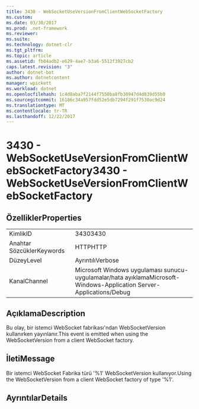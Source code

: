 ```yaml
---
title: 3430 - WebSocketUseVersionFromClientWebSocketFactory
ms.custom: 
ms.date: 03/30/2017
ms.prod: .net-framework
ms.reviewer: 
ms.suite: 
ms.technology: dotnet-clr
ms.tgt_pltfrm: 
ms.topic: article
ms.assetid: fb04adb2-e629-4ae7-b3a6-5512f3927cb2
caps.latest.revision: "3"
author: dotnet-bot
ms.author: dotnetcontent
manager: wpickett
ms.workload: dotnet
ms.openlocfilehash: 1c4d8aba7f2144f7550ba8fb30947d4d839d55b0
ms.sourcegitcommit: 16186c34a957fdd52e5db7294f291f7530ac9d24
ms.translationtype: MT
ms.contentlocale: tr-TR
ms.lasthandoff: 12/22/2017
---
```

# <a name="3430---websocketuseversionfromclientwebsocketfactory"></a><span data-ttu-id="64d97-102">3430 - WebSocketUseVersionFromClientWebSocketFactory</span><span class="sxs-lookup"><span data-stu-id="64d97-102">3430 - WebSocketUseVersionFromClientWebSocketFactory</span></span>
## <a name="properties"></a><span data-ttu-id="64d97-103">Özellikler</span><span class="sxs-lookup"><span data-stu-id="64d97-103">Properties</span></span>  
  
|||  
|-|-|  
|<span data-ttu-id="64d97-104">Kimlik</span><span class="sxs-lookup"><span data-stu-id="64d97-104">ID</span></span>|<span data-ttu-id="64d97-105">3430</span><span class="sxs-lookup"><span data-stu-id="64d97-105">3430</span></span>|  
|<span data-ttu-id="64d97-106">Anahtar Sözcükler</span><span class="sxs-lookup"><span data-stu-id="64d97-106">Keywords</span></span>|<span data-ttu-id="64d97-107">HTTP</span><span class="sxs-lookup"><span data-stu-id="64d97-107">HTTP</span></span>|  
|<span data-ttu-id="64d97-108">Düzey</span><span class="sxs-lookup"><span data-stu-id="64d97-108">Level</span></span>|<span data-ttu-id="64d97-109">Ayrıntılı</span><span class="sxs-lookup"><span data-stu-id="64d97-109">Verbose</span></span>|  
|<span data-ttu-id="64d97-110">Kanal</span><span class="sxs-lookup"><span data-stu-id="64d97-110">Channel</span></span>|<span data-ttu-id="64d97-111">Microsoft Windows uygulaması sunucu-uygulamalar/hata ayıklama</span><span class="sxs-lookup"><span data-stu-id="64d97-111">Microsoft-Windows-Application Server-Applications/Debug</span></span>|  
  
## <a name="description"></a><span data-ttu-id="64d97-112">Açıklama</span><span class="sxs-lookup"><span data-stu-id="64d97-112">Description</span></span>  
 <span data-ttu-id="64d97-113">Bu olay, bir istemci WebSocket fabrikası'ndan WebSocketVersion kullanırken yayınlanır.</span><span class="sxs-lookup"><span data-stu-id="64d97-113">This event is emitted when using the WebSocketVersion from a client WebSocket factory.</span></span>  
  
## <a name="message"></a><span data-ttu-id="64d97-114">İleti</span><span class="sxs-lookup"><span data-stu-id="64d97-114">Message</span></span>  
 <span data-ttu-id="64d97-115">Bir istemci WebSocket Fabrika türü '%1' WebSocketVersion kullanıyor.</span><span class="sxs-lookup"><span data-stu-id="64d97-115">Using the WebSocketVersion from a client WebSocket factory of type '%1'.</span></span>  
  
## <a name="details"></a><span data-ttu-id="64d97-116">Ayrıntılar</span><span class="sxs-lookup"><span data-stu-id="64d97-116">Details</span></span>
